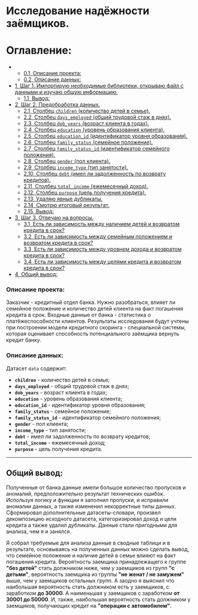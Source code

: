 # Исследование надёжности заёмщиков.

<h1>Оглавление:<span class="tocSkip"></span></h1>
<div class="toc"><ul class="toc-item"><li><ul class="toc-item"><li><span><a href="#Описание-проекта:" data-toc-modified-id="Описание-проекта:-0.1"><span class="toc-item-num">0.1&nbsp;&nbsp;</span>Описание проекта:</a></span></li><li><span><a href="#Описание-данных:" data-toc-modified-id="Описание-данных:-0.2"><span class="toc-item-num">0.2&nbsp;&nbsp;</span>Описание данных:</a></span></li></ul></li><li><span><a href="#Шаг-1.-Импортирую-необходимые-библиотеки,-открываю-файл-с-данными-и-изучаю-общую-информацию." data-toc-modified-id="Шаг-1.-Импортирую-необходимые-библиотеки,-открываю-файл-с-данными-и-изучаю-общую-информацию.-1"><span class="toc-item-num">1&nbsp;&nbsp;</span>Шаг 1. Импортирую необходимые библиотеки, открываю файл с данными и изучаю общую информацию.</a></span><ul class="toc-item"><li><span><a href="#Вывод:" data-toc-modified-id="Вывод:-1.1"><span class="toc-item-num">1.1&nbsp;&nbsp;</span>Вывод:</a></span></li></ul></li><li><span><a href="#Шаг-2.-Предобработка-данных." data-toc-modified-id="Шаг-2.-Предобработка-данных.-2"><span class="toc-item-num">2&nbsp;&nbsp;</span>Шаг 2. Предобработка данных.</a></span><ul class="toc-item"><li><span><a href="#Столбец-children-(количество-детей-в-семье)." data-toc-modified-id="Столбец-children-(количество-детей-в-семье).-2.1"><span class="toc-item-num">2.1&nbsp;&nbsp;</span>Столбец <code>children</code> (количество детей в семье).</a></span></li><li><span><a href="#Столбец-days_employed-(общий-трудовой-стаж-в-днях)." data-toc-modified-id="Столбец-days_employed-(общий-трудовой-стаж-в-днях).-2.2"><span class="toc-item-num">2.2&nbsp;&nbsp;</span>Столбец <code>days_employed</code> (общий трудовой стаж в днях).</a></span></li><li><span><a href="#Столбец-dob_years-(возраст-клиента-в-годах)." data-toc-modified-id="Столбец-dob_years-(возраст-клиента-в-годах).-2.3"><span class="toc-item-num">2.3&nbsp;&nbsp;</span>Столбец <code>dob_years</code> (возраст клиента в годах).</a></span></li><li><span><a href="#Столбец-education-(уровень-образования-клиента)." data-toc-modified-id="Столбец-education-(уровень-образования-клиента).-2.4"><span class="toc-item-num">2.4&nbsp;&nbsp;</span>Столбец <code>education</code> (уровень образования клиента).</a></span></li><li><span><a href="#Столбец-education_id-(идентификатор-уровня-образования)." data-toc-modified-id="Столбец-education_id-(идентификатор-уровня-образования).-2.5"><span class="toc-item-num">2.5&nbsp;&nbsp;</span>Столбец <code>education_id</code> (идентификатор уровня образования).</a></span></li><li><span><a href="#Столбец-family_status-(семейное-положение)." data-toc-modified-id="Столбец-family_status-(семейное-положение).-2.6"><span class="toc-item-num">2.6&nbsp;&nbsp;</span>Столбец <code>family_status</code> (семейное положение).</a></span></li><li><span><a href="#Столбец-family_status_id-(идентификатор-семейного-положения)." data-toc-modified-id="Столбец-family_status_id-(идентификатор-семейного-положения).-2.7"><span class="toc-item-num">2.7&nbsp;&nbsp;</span>Столбец <code>family_status_id</code> (идентификатор семейного положения).</a></span></li><li><span><a href="#Столбец-gender-(пол-клиента)." data-toc-modified-id="Столбец-gender-(пол-клиента).-2.8"><span class="toc-item-num">2.8&nbsp;&nbsp;</span>Столбец <code>gender</code> (пол клиента).</a></span></li><li><span><a href="#Столбец-income_type-(тип-занятости)." data-toc-modified-id="Столбец-income_type-(тип-занятости).-2.9"><span class="toc-item-num">2.9&nbsp;&nbsp;</span>Столбец <code>income_type</code> (тип занятости).</a></span></li><li><span><a href="#Столбец-debt-(имел-ли-задолженность-по-возврату-кредитов)." data-toc-modified-id="Столбец-debt-(имел-ли-задолженность-по-возврату-кредитов).-2.10"><span class="toc-item-num">2.10&nbsp;&nbsp;</span>Столбец <code>debt</code> (имел ли задолженность по возврату кредитов).</a></span></li><li><span><a href="#Столбец-total_income-(ежемесячный-доход)." data-toc-modified-id="Столбец-total_income-(ежемесячный-доход).-2.11"><span class="toc-item-num">2.11&nbsp;&nbsp;</span>Столбец <code>total_income</code> (ежемесячный доход).</a></span></li><li><span><a href="#Столбец-purpose-(цель-получения-кредита)." data-toc-modified-id="Столбец-purpose-(цель-получения-кредита).-2.12"><span class="toc-item-num">2.12&nbsp;&nbsp;</span>Столбец <code>purpose</code> (цель получения кредита).</a></span></li><li><span><a href="#Удаляю-явные-дубликаты." data-toc-modified-id="Удаляю-явные-дубликаты.-2.13"><span class="toc-item-num">2.13&nbsp;&nbsp;</span>Удаляю явные дубликаты.</a></span></li><li><span><a href="#Смотрю-итоговый-результат." data-toc-modified-id="Смотрю-итоговый-результат.-2.14"><span class="toc-item-num">2.14&nbsp;&nbsp;</span>Смотрю итоговый результат.</a></span></li><li><span><a href="#Вывод:" data-toc-modified-id="Вывод:-2.15"><span class="toc-item-num">2.15&nbsp;&nbsp;</span>Вывод:</a></span></li></ul></li><li><span><a href="#Шаг-3.-Отвечаю-на-вопросы." data-toc-modified-id="Шаг-3.-Отвечаю-на-вопросы.-3"><span class="toc-item-num">3&nbsp;&nbsp;</span>Шаг 3. Отвечаю на вопросы.</a></span><ul class="toc-item"><li><span><a href="#Есть-ли-зависимость-между-наличием-детей-и-возвратом-кредита-в-срок?" data-toc-modified-id="Есть-ли-зависимость-между-наличием-детей-и-возвратом-кредита-в-срок?-3.1"><span class="toc-item-num">3.1&nbsp;&nbsp;</span>Есть ли зависимость между наличием детей и возвратом кредита в срок?</a></span></li><li><span><a href="#Есть-ли-зависимость-между-семейным-положением-и-возвратом-кредита-в-срок?" data-toc-modified-id="Есть-ли-зависимость-между-семейным-положением-и-возвратом-кредита-в-срок?-3.2"><span class="toc-item-num">3.2&nbsp;&nbsp;</span>Есть ли зависимость между семейным положением и возвратом кредита в срок?</a></span></li><li><span><a href="#Есть-ли-зависимость-между-уровнем-дохода-и-возвратом-кредита-в-срок?" data-toc-modified-id="Есть-ли-зависимость-между-уровнем-дохода-и-возвратом-кредита-в-срок?-3.3"><span class="toc-item-num">3.3&nbsp;&nbsp;</span>Есть ли зависимость между уровнем дохода и возвратом кредита в срок?</a></span></li><li><span><a href="#Есть-ли-зависимость-между-целями-кредита-и-возвратом-кредита-в-срок?" data-toc-modified-id="Есть-ли-зависимость-между-целями-кредита-и-возвратом-кредита-в-срок?-3.4"><span class="toc-item-num">3.4&nbsp;&nbsp;</span>Есть ли зависимость между целями кредита и возвратом кредита в срок?</a></span></li></ul></li><li><span><a href="#Общий-вывод:" data-toc-modified-id="Общий-вывод:-4"><span class="toc-item-num">4&nbsp;&nbsp;</span>Общий вывод:</a></span></li></ul></div>

### Описание проекта:
Заказчик - кредитный отдел банка. Нужно разобраться, влияет ли семейное положение и количество детей клиента на факт погашения кредита в срок. Входные данные от банка - статистика о платёжеспособности клиентов.
Результаты исследования будут учтены при построении модели кредитного скоринга - специальной системы, которая оценивает способность потенциального заёмщика вернуть кредит банку.

### Описание данных:
Датасет `data` содержит:
- **`children`** - количество детей в семье;
- **`days_employed`** - общий трудовой стаж в днях;
- **`dob_years`** - возраст клиента в годах;
- **`education`** - уровень образования клиента;
- **`education_id`** - идентификатор уровня образования;
- **`family_status`** - семейное положение;
- **`family_status_id`** - идентификатор семейного положения;
- **`gender`** - пол клиента;
- **`income_type`** - тип занятости;
- **`debt`** - имел ли задолженность по возврату кредитов;
- **`total_income`** - ежемесячный доход;
- **`purpose`** - цель получения кредита.
***
## Общий вывод:
Полученные от банка данные имели большое количество пропусков и аномалий, предположительно результат технических ошибок. Используя логику и функции я заполнил пропуски, и исправили аномалии данных, а также измененил некорректные типы данных. Сформировал дополнительные датасеты-словари, произвел декомпозицию исходного датасета, категоризировал доход и цели кредита а также удалил дубликаты. Данные стали пригодными для анализа, чем я и занялся. 

Я собрал требуемые для анализа данные в сводные таблици и в результате, основываясь на полученных данных можно сделать вывод, что семейное положение и наличие детей в семье влияют на факт погашения кредита. Вероятность заемщика принадлежащего к группе **"без детей"** стать должником ниже, чем у заемщиков из групп **"с детьми"**, вероятность заемщика из группы **"не женат / не замужем"** выше, чем у заемщиков остальных групп. А заодно я выяснил что наибольшая вероятность стать должником есть у заемщиков, с заработком **до 30000**. А наименьшая у заемщиков с заработком **от 30001 до 50000**. И, также, наибольшая вероятность стать должником у заемщиков, получающих кредит на **"операции с автомобилем"**.
